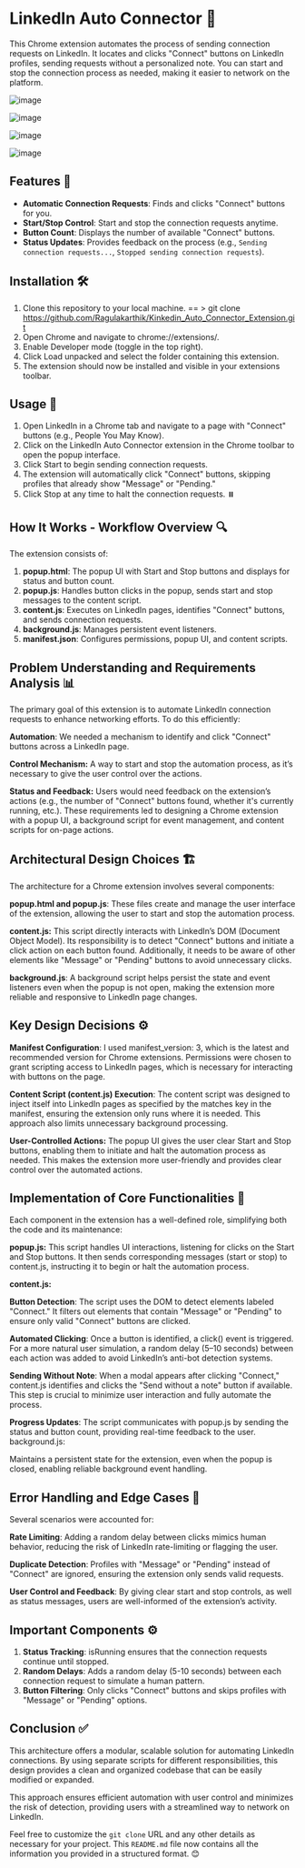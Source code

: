 # LinkedIn Auto Connector 🚀

This Chrome extension automates the process of sending connection requests on LinkedIn. It locates and clicks "Connect" buttons on LinkedIn profiles, sending requests without a personalized note. You can start and stop the connection process as needed, making it easier to network on the platform.

![image](https://github.com/user-attachments/assets/8b4e3861-7a5e-4fb3-8c22-f5933f6ba9d8)


![image](https://github.com/user-attachments/assets/d5008d6b-1006-4769-a738-3c93254c1b87)

![image](https://github.com/user-attachments/assets/861f3311-8ea6-43bf-ae29-1c55cc857183)

![image](https://github.com/user-attachments/assets/f5a7408a-5bdd-4adc-8c76-f59ea4150788)


## Features 🌟
- **Automatic Connection Requests**: Finds and clicks "Connect" buttons for you.
- **Start/Stop Control**: Start and stop the connection requests anytime.
- **Button Count**: Displays the number of available "Connect" buttons.
- **Status Updates**: Provides feedback on the process (e.g., `Sending connection requests...`, `Stopped sending connection requests`).

## Installation 🛠️
1. Clone this repository to your local machine. == > git clone https://github.com/Ragulakarthik/Kinkedin_Auto_Connector_Extension.git
2. Open Chrome and navigate to chrome://extensions/.
3. Enable Developer mode (toggle in the top right).
4. Click Load unpacked and select the folder containing this extension.
5. The extension should now be installed and visible in your extensions toolbar.

## Usage  📖
1. Open LinkedIn in a Chrome tab and navigate to a page with "Connect" buttons (e.g., People You May Know).
2. Click on the LinkedIn Auto Connector extension in the Chrome toolbar to open the popup interface.
3. Click Start to begin sending connection requests.
4. The extension will automatically click "Connect" buttons, skipping profiles that already show "Message" or "Pending."
5. Click Stop at any time to halt the connection requests. ⏸️

## How It Works - Workflow Overview  🔍
The extension consists of:

1. **popup.html**: The popup UI with Start and Stop buttons and displays for status and button count.
2. **popup.js**: Handles button clicks in the popup, sends start and stop messages to the content script.
3. **content.js**: Executes on LinkedIn pages, identifies "Connect" buttons, and sends connection requests.
4. **background.js**: Manages persistent event listeners.
5. **manifest.json**: Configures permissions, popup UI, and content scripts.

## Problem Understanding and Requirements Analysis  📊
The primary goal of this extension is to automate LinkedIn connection requests to enhance networking efforts. To do this efficiently:

**Automation**: We needed a mechanism to identify and click "Connect" buttons across a LinkedIn page.

**Control Mechanism:** A way to start and stop the automation process, as it’s necessary to give the user control over the actions.

**Status and Feedback:** Users would need feedback on the extension’s actions (e.g., the number of "Connect" buttons found, whether it's currently running, etc.). These requirements led to designing a Chrome extension with a popup UI, a background script for event management, and content scripts for on-page actions.

## Architectural Design Choices  🏗️
The architecture for a Chrome extension involves several components:

**popup.html and popup.js**: These files create and manage the user interface of the extension, allowing the user to start and stop the automation process.

**content.js:** This script directly interacts with LinkedIn’s DOM (Document Object Model). Its responsibility is to detect "Connect" buttons and initiate a click action on each button found. Additionally, it needs to be aware of other elements like "Message" or "Pending" buttons to avoid unnecessary clicks.

**background.js**: A background script helps persist the state and event listeners even when the popup is not open, making the extension more reliable and responsive to LinkedIn page changes.

## Key Design Decisions ⚙️

**Manifest Configuration**: I used manifest_version: 3, which is the latest and recommended version for Chrome extensions. Permissions were chosen to grant scripting access to LinkedIn pages, which is necessary for interacting with buttons on the page.

**Content Script (content.js) Execution**: The content script was designed to inject itself into LinkedIn pages as specified by the matches key in the manifest, ensuring the extension only runs where it is needed. This approach also limits unnecessary background processing.

**User-Controlled Actions:** The popup UI gives the user clear Start and Stop buttons, enabling them to initiate and halt the automation process as needed. This makes the extension more user-friendly and provides clear control over the automated actions.

## Implementation of Core Functionalities  🚀
Each component in the extension has a well-defined role, simplifying both the code and its maintenance:

**popup.js:**
This script handles UI interactions, listening for clicks on the Start and Stop buttons.
It then sends corresponding messages (start or stop) to content.js, instructing it to begin or halt the automation process.

**content.js:**

**Button Detection**: The script uses the DOM to detect elements labeled "Connect." It filters out elements that contain "Message" or "Pending" to ensure only valid "Connect" buttons are clicked.

**Automated Clicking**: Once a button is identified, a click() event is triggered. For a more natural user simulation, a random delay (5–10 seconds) between each action was added to avoid LinkedIn’s anti-bot detection systems.

**Sending Without Note**: When a modal appears after clicking "Connect," content.js identifies and clicks the "Send without a note" button if available. This step is crucial to minimize user interaction and fully automate the process.

**Progress Updates**: The script communicates with popup.js by sending the status and button count, providing real-time feedback to the user.
background.js:

Maintains a persistent state for the extension, even when the popup is closed, enabling reliable background event handling.

## Error Handling and Edge Cases  🚧

Several scenarios were accounted for:

**Rate Limiting**: Adding a random delay between clicks mimics human behavior, reducing the risk of LinkedIn rate-limiting or flagging the user.

**Duplicate Detection**: Profiles with "Message" or "Pending" instead of "Connect" are ignored, ensuring the extension only sends valid requests.

**User Control and Feedback**: By giving clear start and stop controls, as well as status messages, users are well-informed of the extension’s activity.

## Important Components ⚙️

1. **Status Tracking**: isRunning ensures that the connection requests continue until stopped.
2. **Random Delays**: Adds a random delay (5-10 seconds) between each connection request to simulate a human pattern.
3. **Button Filtering**: Only clicks "Connect" buttons and skips profiles with "Message" or "Pending" options.

## Conclusion ✅
This architecture offers a modular, scalable solution for automating LinkedIn connections. By using separate scripts for different responsibilities, this design provides a clean and organized codebase that can be easily modified or expanded.

This approach ensures efficient automation with user control and minimizes the risk of detection, providing users with a streamlined way to network on LinkedIn.

Feel free to customize the `git clone` URL and any other details as necessary for your project. This `README.md` file now contains all the information you provided in a structured format.  😊
